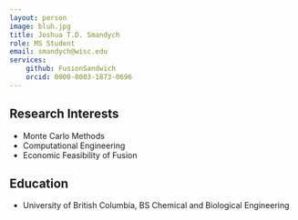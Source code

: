 ```yaml
---
layout: person
image: bluh.jpg
title: Joshua T.D. Smandych
role: MS Student
email: smandych@wisc.edu
services:
    github: FusionSandwich
    orcid: 0000-0003-1873-0696
---
```


## Research Interests
* Monte Carlo Methods
* Computational Engineering
* Economic Feasibility of Fusion

## Education
* University of British Columbia,  BS Chemical and Biological Engineering
